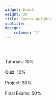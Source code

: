 ```yaml
---
widget: blank
weight: 30
title: Course Weights
subtitle:
design:
    columns: '1'
---
```


<br>

<br/>Tutorials: 10%</br>
<br/>Quiz: 10%</br>
<br/>Project: 30%</br>
<br/>Final Exams: 50%</br>
